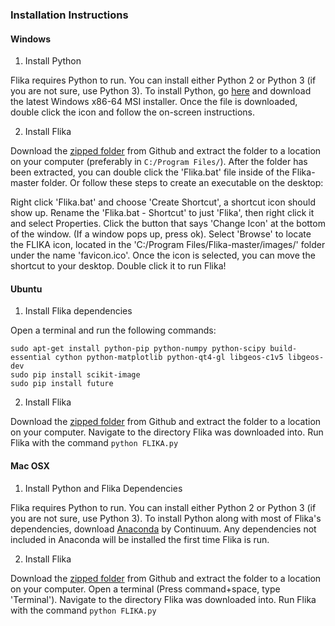 ### Installation Instructions ###

#### Windows ####
1) Install Python
 
Flika requires Python to run.  You can install either Python 2 or Python 3 (if you are not sure, use Python 3). To install Python, go [here](https://www.python.org/downloads/windows/) and download the latest Windows x86-64 MSI installer.  Once the file is downloaded, double click the icon and follow the on-screen instructions.  

2) Install Flika


Download the [zipped folder](https://github.com/kyleellefsen/Flika/archive/master.zip) from Github and extract the folder to a location on your computer (preferably in ```C:/Program Files/```). After the folder has been extracted, you can double click the 'Flika.bat' file inside of the Flika-master folder. Or follow these steps to create an executable on the desktop:

Right click 'Flika.bat' and choose 'Create Shortcut', a shortcut icon should show up. Rename the 'Flika.bat - Shortcut' to just 'Flika', then right click it and select Properties. Click the button that says 'Change Icon' at the bottom of the window. (If a window pops up, press ok). Select 'Browse' to locate the FLIKA icon, located in the 'C:/Program Files/Flika-master/images/' folder under the name 'favicon.ico'. Once the icon is selected, you can move the shortcut to your desktop. Double click it to run Flika!

#### Ubuntu ####
1) Install Flika dependencies

Open a terminal and run the following commands:
```
sudo apt-get install python-pip python-numpy python-scipy build-essential cython python-matplotlib python-qt4-gl libgeos-c1v5 libgeos-dev
sudo pip install scikit-image
sudo pip install future
```

2) Install Flika

Download the [zipped folder](https://github.com/kyleellefsen/Flika/archive/master.zip) from Github and extract the folder to a location on your computer.  Navigate to the directory Flika was downloaded into.  Run Flika with the command
```python FLIKA.py```

#### Mac OSX ####

1) Install Python and Flika Dependencies

Flika requires Python to run.  You can install either Python 2 or Python 3 (if you are not sure, use Python 3). To install Python along with most of Flika's dependencies, download [Anaconda](https://www.continuum.io/downloads) by Continuum.  Any dependencies not included in Anaconda will be installed the first time Flika is run.

2) Install Flika

Download the [zipped folder](https://github.com/kyleellefsen/Flika/archive/master.zip) from Github and extract the folder to a location on your computer.  Open a terminal (Press command+space, type 'Terminal'). Navigate to the directory Flika was downloaded into.  Run Flika with the command
```python FLIKA.py```